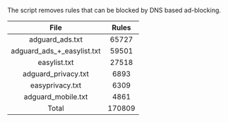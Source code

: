 The script removes rules that can be blocked by DNS based ad-blocking.


| File | Rules |
|:----:|:-----:|
| adguard_ads.txt | 65727 |
| adguard_ads_+_easylist.txt | 59501 |
| easylist.txt | 27518 |
| adguard_privacy.txt | 6893 |
| easyprivacy.txt | 6309 |
| adguard_mobile.txt | 4861 |
| Total | 170809 |